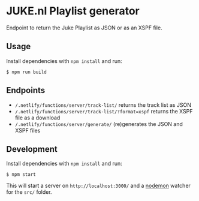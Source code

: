 # JUKE.nl Playlist generator

Endpoint to return the Juke Playlist as JSON or as an XSPF file.

## Usage

Install dependencies with `npm install` and run:

```
$ npm run build
```

## Endpoints

- `/.netlify/functions/server/track-list/` returns the track list as JSON
- `/.netlify/functions/server/track-list/?format=xspf` returns the XSPF file as a download
- `/.netlify/functions/server/generate/` (re)generates the JSON and XSPF files


## Development

Install dependencies with `npm install` and run:

```
$ npm start
```

This will start a server on `http://localhost:3000/` and a [nodemon](https://nodemon.io/) watcher for the `src/` folder.
